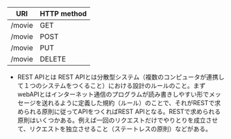 | URI  | HTTP method |
| ---- | ----        |
| /movie| GET |
| /movie| POST|
| /movie| PUT |
| /movie| DELETE|

* REST APIとは
REST APIとは分散型システム（複数のコンピュータが連携して１つのシステムをつくること）における設計のルールのこと。まずwebAPIとはインターネット通信のプログラムが読み書きしやすい形でメッセージを送れるように定義した規約（ルール）のことで、それがRESTで求められる原則に従ってAPIをつくればREST APIとなる。RESTで求められる原則はいくつかある。例えば一回のリクエストだけでやりとりを成立させて、リクエストを独立させること（ステートレスの原則）などがある。
